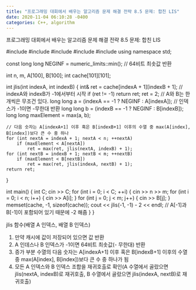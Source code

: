 ```yaml
---
title: "프로그래밍 대회에서 배우는 알고리즘 문제 해결 전략 8.5 문제: 합친 LIS"
date: 2020-11-04 06:10:28 -0400
categories: C++, algorithm
---
```


프로그래밍 대회에서 배우는 알고리즘 문제 해결 전략 8.5 문제: 합친 LIS



#include<cstring>
#include<iostream>
#include<string>
#include<vector>
#include<limits>
using namespace std;

const long long NEGINF = numeric_limits<long long>::min();   // 64비트 최솟값 반환

int n, m, A[100], B[100];
int cache[101][101];

int jlis(int indexA, int indexB) {
	int& ret = cache[indexA + 1][indexB + 1];   // indexA와 indexB가 -1에서부터 시작
	if (ret != -1) return ret;
	ret = 2;   // A와 B는 한 개씩은 무조건 있다.
	long long a = (indexA == -1 ? NEGINF : A[indexA]);   // 인덱스가 -1이면 -무한대 반환
	long long b = (indexB == -1 ? NEGINF : B[indexB]);
	long long maxElement = max(a, b);

	// 다음 숫자는 A[indexA+1] 이후 혹은 B[indexB+1] 이후의 수열 중 max(A[index], B[index])보다 큰 수 중 하나 
	for (int nextA = indexA + 1; nextA < n; ++nextA)
		if (maxElement < A[nextA])
			ret = max(ret, jlis(nextA, indexB) + 1);
	for (int nextB = indexB + 1; nextB < m; ++nextB)
		if (maxElement < B[nextB])
			ret = max(ret, jlis(indexA, nextB) + 1);
	return ret;
}

int main() {
	int C;
	cin >> C;
	for (int i = 0; i < C; ++i) {
		cin >> n >> m;
		for (int i = 0; i < n; i++) {
			cin >> A[i];
		}
		for (int j = 0; j < m; j++) {
			cin >> B[j];
		}
		memset(cache, -1, sizeof(cache));
		cout << jlis(-1, -1) - 2 << endl;   // A[-1]과 B[-1]이 포함되어 있기 때문에 -2 해줌
	}
}



jlis 함수(배열 A 인덱스, 배열 B 인덱스)
1. 만약 캐시에 값이 저장되어 있으면 값 반환
2. A 인데스나 B 인덱스가 -1이면 64비트 최솟값(- 무한대) 반환
3. 증가 부분 수열의 다음 숫자는 A[indexA+1] 이후 혹은 B[indexB+1] 이후의 수열 중 max(A[index], B[index])보다 큰 수 중 하나가 됨
4. 모든 A 인덱스와 B 인덱스 조합을 재귀호출로 확인(A 수열에서 골랐으면 jlis(nextA, indexB)로 재귀호출, B 수열에서 골랐으면 jlis(indexA, nextB)로 재귀호출)
